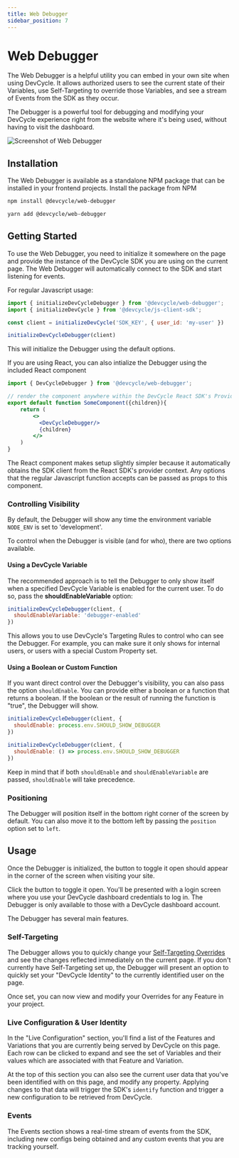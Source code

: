 ```yaml
---
title: Web Debugger
sidebar_position: 7
---
```


# Web Debugger

The Web Debugger is a helpful utility you can embed in your own site when using DevCycle. It allows authorized users to see the current state of their Variables, use Self-Targeting to override those Variables, and see a stream of Events from the SDK as they occur. 

The Debugger is a powerful tool for debugging and modifying your DevCycle experience right from the website where it's being used, without
having to visit the dashboard.

![Screenshot of Web Debugger](/web-debugger.png)

## Installation
The Web Debugger is available as a standalone NPM package that can be installed in your frontend projects. Install the
package from NPM

```bash
npm install @devcycle/web-debugger
```

```bash
yarn add @devcycle/web-debugger
```

## Getting Started
To use the Web Debugger, you need to initialize it somewhere on the page and provide the instance of the DevCycle SDK
you are using on the current page. The Web Debugger will automatically connect to the SDK and start listening for events.

For regular Javascript usage:

```javascript
import { initializeDevCycleDebugger } from '@devcycle/web-debugger';
import { initializeDevCycle } from '@devcycle/js-client-sdk';

const client = initializeDevCycle('SDK_KEY', { user_id: 'my-user' })

initializeDevCycleDebugger(client)
```
This will initialize the Debugger using the default options. 

If you are using React, you can also intialize the Debugger using the included React component
```jsx
import { DevCycleDebugger } from '@devcycle/web-debugger';

// render the component anywhere within the DevCycle React SDK's Provider context
export default function SomeComponent({children}){
    return (
        <>
          <DevCycleDebugger/>
          {children}
        </>
    )
}
```
The React component makes setup slightly simpler because it automatically obtains the SDK client from the React SDK's
provider context. Any options that the regular Javascript function accepts can be passed as props to this component.

### Controlling Visibility

By default, the Debugger will show any time the environment variable `NODE_ENV` is set to 'development'. 

To control when the Debugger is visible (and for who), there are two options available.

#### Using a DevCycle Variable
The recommended approach is to tell the Debugger to only show itself when a specified DevCycle Variable is enabled for the current user. To do so, pass the **shouldEnableVariable** option:

```javascript
initializeDevCycleDebugger(client, {
  shouldEnableVariable: 'debugger-enabled'
})
```

This allows you to use DevCycle's Targeting Rules to control who can see the Debugger. For example, you can make sure it
only shows for internal users, or users with a special Custom Property set.

#### Using a Boolean or Custom Function

If you want direct control over the Debugger's visibility, you can also pass the option `shouldEnable`. You can provide
either a boolean or a function that returns a boolean. If the boolean or the result of running the function is "true",
the Debugger will show.

```javascript
initializeDevCycleDebugger(client, {
  shouldEnable: process.env.SHOULD_SHOW_DEBUGGER
})

initializeDevCycleDebugger(client, {
  shouldEnable: () => process.env.SHOULD_SHOW_DEBUGGER
})
```

Keep in mind that if both `shouldEnable` and `shouldEnableVariable` are passed, `shouldEnable` will take precedence.

### Positioning

The Debugger will position itself in the bottom right corner of the screen by default. You can also move it to the bottom
left by passing the `position` option set to `left`.

## Usage

Once the Debugger is initialized, the button to toggle it open should appear in the corner of the screen when visiting
your site.

Click the button to toggle it open. You'll be presented with a login screen where you use your DevCycle dashboard credentials
to log in. The Debugger is only available to those with a DevCycle dashboard account.

The Debugger has several main features.

### Self-Targeting
The Debugger allows you to quickly change your [Self-Targeting Overrides](/extras/advanced-targeting/self-targeting) and see the changes reflected immediately on the current page. If you don't currently have Self-Targeting set up, the Debugger will present an option to quickly set your "DevCycle Identity" to the currently identified user on the page. 

Once set, you can now view and modify your Overrides for any Feature in your project.

### Live Configuration & User Identity
In the "Live Configuration" section, you'll find a list of the Features and Variations that you are currently being served by DevCycle on this page. 
Each row can be clicked to expand and see the set of Variables and their values which are associated with that Feature and Variation.

At the top of this section you can also see the current user data that you've been identified with on this page, and modify any property.
Applying changes to that data will trigger the SDK's `identify` function and trigger a new configuration to be retrieved from DevCycle.

### Events
The Events section shows a real-time stream of events from the SDK, including new configs being obtained and any custom events that you
are tracking yourself. 
